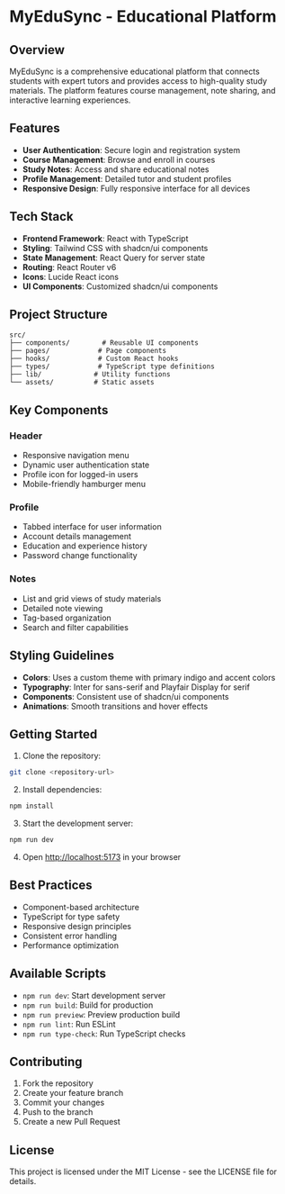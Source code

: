 
# MyEduSync - Educational Platform

## Overview
MyEduSync is a comprehensive educational platform that connects students with expert tutors and provides access to high-quality study materials. The platform features course management, note sharing, and interactive learning experiences.

## Features
- **User Authentication**: Secure login and registration system
- **Course Management**: Browse and enroll in courses
- **Study Notes**: Access and share educational notes
- **Profile Management**: Detailed tutor and student profiles
- **Responsive Design**: Fully responsive interface for all devices

## Tech Stack
- **Frontend Framework**: React with TypeScript
- **Styling**: Tailwind CSS with shadcn/ui components
- **State Management**: React Query for server state
- **Routing**: React Router v6
- **Icons**: Lucide React icons
- **UI Components**: Customized shadcn/ui components

## Project Structure
```
src/
├── components/        # Reusable UI components
├── pages/            # Page components
├── hooks/            # Custom React hooks
├── types/            # TypeScript type definitions
├── lib/             # Utility functions
└── assets/          # Static assets
```

## Key Components

### Header
- Responsive navigation menu
- Dynamic user authentication state
- Profile icon for logged-in users
- Mobile-friendly hamburger menu

### Profile
- Tabbed interface for user information
- Account details management
- Education and experience history
- Password change functionality

### Notes
- List and grid views of study materials
- Detailed note viewing
- Tag-based organization
- Search and filter capabilities

## Styling Guidelines
- **Colors**: Uses a custom theme with primary indigo and accent colors
- **Typography**: Inter for sans-serif and Playfair Display for serif
- **Components**: Consistent use of shadcn/ui components
- **Animations**: Smooth transitions and hover effects

## Getting Started

1. Clone the repository:
```bash
git clone <repository-url>
```

2. Install dependencies:
```bash
npm install
```

3. Start the development server:
```bash
npm run dev
```

4. Open [http://localhost:5173](http://localhost:5173) in your browser

## Best Practices
- Component-based architecture
- TypeScript for type safety
- Responsive design principles
- Consistent error handling
- Performance optimization

## Available Scripts
- `npm run dev`: Start development server
- `npm run build`: Build for production
- `npm run preview`: Preview production build
- `npm run lint`: Run ESLint
- `npm run type-check`: Run TypeScript checks

## Contributing
1. Fork the repository
2. Create your feature branch
3. Commit your changes
4. Push to the branch
5. Create a new Pull Request

## License
This project is licensed under the MIT License - see the LICENSE file for details.
